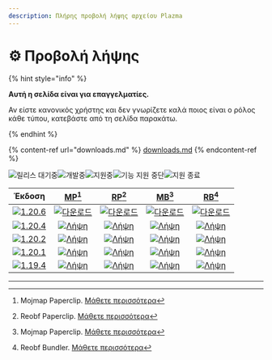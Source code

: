 ```yaml
---
description: Πλήρης προβολή λήψης αρχείου Plazma
---
```


# ⚙️ Προβολή λήψης

{% hint style="info" %}

**Αυτή η σελίδα είναι για επαγγελματίες.**

Αν είστε κανονικός χρήστης και δεν γνωρίζετε καλά ποιος είναι ο ρόλος κάθε τύπου,
κατεβάστε από τη σελίδα παρακάτω.

{% endhint %}

{% content-ref url="downloads.md" %}
[downloads.md](downloads.md)
{% endcontent-ref %}

[wtr]: https://badge.plazmamc.org/0/Σε%20αναμονή%20κυκλοφορίας

![릴리스 대기중][wtr]![개발중](https://badge.plazmamc.org/1/개발중)![지원중](https://badge.plazmamc.org/2/지원중)![기능 지원 중단](https://badge.plazmamc.org/6/기능%20지원%20중단)![지원 종료](https://badge.plazmamc.org/4/지원%20종료)

|                                       Έκδοση                                      |                          [MP](#user-content-fn-1)[^1]                          |                          [RP](#user-content-fn-2)[^2]                          |                          [MB](#user-content-fn-3)[^3]                          |                          [RB](#user-content-fn-4)[^4]                          |
| :-------------------------------------------------------------------------------: | :----------------------------------------------------------------------------: | :----------------------------------------------------------------------------: | :----------------------------------------------------------------------------: | :----------------------------------------------------------------------------: |
| [![1.20.6](https://badge.plazmamc.org/1/1.20.6)](https://git.plazmamc.org/1.20.6) | [![다운로드](https://badge.plazmamc.org/1/다운로드)](https://dl.plazmamc.org/1.20.6/0) | [![다운로드](https://badge.plazmamc.org/1/다운로드)](https://dl.plazmamc.org/1.20.6/1) | [![다운로드](https://badge.plazmamc.org/1/다운로드)](https://dl.plazmamc.org/1.20.6/2) | [![다운로드](https://badge.plazmamc.org/1/다운로드)](https://dl.plazmamc.org/1.20.6/3) |
| [![1.20.4](https://badge.plazmamc.org/2/1.20.4)](https://git.plazmamc.org/1.20.4) | [![Λήψη](https://badge.plazmamc.org/1/Λήψη)](https://dl.plazmamc.org/1.20.4/0) | [![Λήψη](https://badge.plazmamc.org/1/Λήψη)](https://dl.plazmamc.org/1.20.4/1) | [![Λήψη](https://badge.plazmamc.org/1/Λήψη)](https://dl.plazmamc.org/1.20.4/2) | [![Λήψη](https://badge.plazmamc.org/1/Λήψη)](https://dl.plazmamc.org/1.20.4/3) |
| [![1.20.2](https://badge.plazmamc.org/6/1.20.2)](https://git.plazmamc.org/1.20.2) | [![Λήψη](https://badge.plazmamc.org/1/Λήψη)](https://dl.plazmamc.org/1.20.2/0) | [![Λήψη](https://badge.plazmamc.org/1/Λήψη)](https://dl.plazmamc.org/1.20.2/1) | [![Λήψη](https://badge.plazmamc.org/1/Λήψη)](https://dl.plazmamc.org/1.20.2/2) | [![Λήψη](https://badge.plazmamc.org/1/Λήψη)](https://dl.plazmamc.org/1.20.2/3) |
| [![1.20.1](https://badge.plazmamc.org/4/1.20.1)](https://git.plazmamc.org/1.20.1) | [![Λήψη](https://badge.plazmamc.org/1/Λήψη)](https://dl.plazmamc.org/1.20.1/0) | [![Λήψη](https://badge.plazmamc.org/1/Λήψη)](https://dl.plazmamc.org/1.20.1/1) | [![Λήψη](https://badge.plazmamc.org/1/Λήψη)](https://dl.plazmamc.org/1.20.1/2) | [![Λήψη](https://badge.plazmamc.org/1/Λήψη)](https://dl.plazmamc.org/1.20.1/3) |
| [![1.19.4](https://badge.plazmamc.org/4/1.19.4)](https://git.plazmamc.org/1.19.4) | [![Λήψη](https://badge.plazmamc.org/1/Λήψη)](https://dl.plazmamc.org/1.19.4/0) | [![Λήψη](https://badge.plazmamc.org/1/Λήψη)](https://dl.plazmamc.org/1.19.4/1) | [![Λήψη](https://badge.plazmamc.org/1/Λήψη)](https://dl.plazmamc.org/1.19.4/2) | [![Λήψη](https://badge.plazmamc.org/1/Λήψη)](https://dl.plazmamc.org/1.19.4/3) |

***

[^1]: Mojmap Paperclip. [Μάθετε περισσότερα](../administration/getting-started#id-2)

[^2]: Reobf Paperclip. [Μάθετε περισσότερα](../administration/getting-started#id-2)

[^3]: Mojmap Paperclip. [Μάθετε περισσότερα](../administration/getting-started#id-2)

[^4]: Reobf Bundler. [Μάθετε περισσότερα](../administration/getting-started#id-2)
